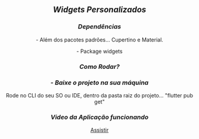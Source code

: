 <div align="center">
    <h2><i>Widgets Personalizados</i></h2>
</div>

<div align="center">
    <h3><i>Dependências</i></h3>
    <p>- Além dos pacotes padrões... Cupertino e Material.</P>
    <p>- Package widgets</P>
</div>

<div align="center">
    <h3><i>Como Rodar?</i></h3>
    <h3><i>- Baixe o projeto na sua máquina</i></h3>
    <p>Rode no CLI do seu SO ou IDE, dentro da pasta raiz do projeto... "flutter pub get"</p>
</div>

<div align="center">
    <h3><i>Video da Aplicação funcionando</i></h3>
    
[Assistir](https://youtu.be/RxJ8Eygf8vo)
    
</div>
